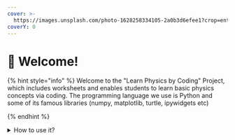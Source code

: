 ```yaml
---
cover: >-
  https://images.unsplash.com/photo-1628258334105-2a0b3d6efee1?crop=entropy&cs=srgb&fm=jpg&ixid=M3wxOTcwMjR8MHwxfHNlYXJjaHw0fHxwaHlzaWNzJTIwYnklMjBjb2Rpbmd8ZW58MHx8fHwxNzA0NTU2MjQ1fDA&ixlib=rb-4.0.3&q=85
coverY: 0
---
```


# 👋 Welcome!

{% hint style="info" %}
Welcome to the "Learn Physics by Coding" Project, which includes worksheets and enables students to learn basic physics concepts via coding. The programming language we use is Python and some of its famous libraries (numpy, matplotlib, turtle, ipywidgets etc)


{% endhint %}



<details>

<summary>How to use it?</summary>

This space is designed to be read linearly, so start with the 1st chapter "Motion in one Dimension and work down from there!  Every chapter begins with an introduction that includes the fundamental mathematical equations that describe the relevant physical phenomena and then there is a link to a juputer notebook that enables students to build the corresponding mathematical models via coding.&#x20;

</details>
